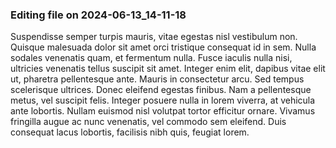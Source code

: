 

### Editing file on 2024-06-13_14-11-18

Suspendisse semper turpis mauris, vitae egestas nisl vestibulum non. Quisque malesuada dolor sit amet orci tristique consequat id in sem. Nulla sodales venenatis quam, et fermentum nulla. Fusce iaculis nulla nisi, ultricies venenatis tellus suscipit sit amet. Integer enim elit, dapibus vitae elit ut, pharetra pellentesque ante. Mauris in consectetur arcu. Sed tempus scelerisque ultrices. Donec eleifend egestas finibus. Nam a pellentesque metus, vel suscipit felis. Integer posuere nulla in lorem viverra, at vehicula ante lobortis. Nullam euismod nisl volutpat tortor efficitur ornare. Vivamus fringilla augue ac nunc venenatis, vel commodo sem eleifend. Duis consequat lacus lobortis, facilisis nibh quis, feugiat lorem.


